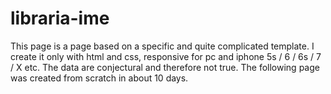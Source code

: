 # libraria-ime
This page is a page based on a specific and quite complicated template. I create it only with html and css, responsive for pc and iphone 5s / 6 / 6s / 7 / X etc. The data are conjectural and therefore not true. The following page was created from scratch in about 10 days.
